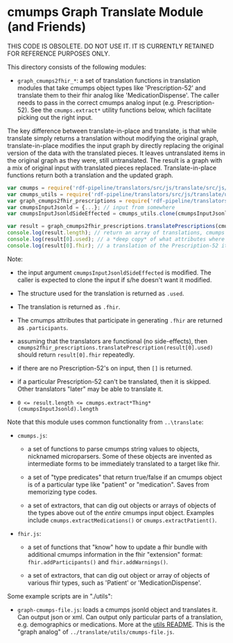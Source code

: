 # cmumps Graph Translate Module (and Friends)

THIS CODE IS OBSOLETE.  DO NOT USE IT.  IT IS CURRENTLY RETAINED FOR REFERENCE PURPOSES ONLY.

This directory consists of the following modules:

* `graph_cmumps2fhir_*`: a set of translation functions in translation modules that take cmumps object types like 
  'Prescription-52' and translate them to their fhir analog like 'MedicationDispense'. The caller needs to pass in the correct
  cmumps analog input (e.g. Prescription-52). See the `cmumps.extract*` utility functions below, which facilitate picking out the right
  input.

The key difference between translate-in-place and translate, is that while translate simply returns a translation 
without modifying the original graph,  translate-in-place modifies the input graph by directly replacing the
original version of the data with the translated pieces.  It leaves untranslated items in the original graph
as they were, still untranslated.  The result is a graph with a mix of original input with translated pieces 
replaced.   Translate-in-place functions return both a translation and the updated graph. 

```javascript
var cmumps = require('rdf-pipeline/translators/src/js/translate/src/js/translate/cmumps.js');
var cmumps_utils = require('rdf-pipeline/translators/src/js/translate/util/cmumps_utils.js');
var graph_cmumps2fhir_prescriptions = require('rdf-pipeline/translators/src/js/translate-in-place/graph_cmumps2fhir_prescriptions');
var cmumpsInputJsonld = {...}; // input from somewhere
var cmumpsInputJsonldSideEffected = cmumps_utils.clone(cmumpsInputJsonld);

var result = graph_cmumps2fhir_prescriptions.translatePrescriptions(cmumpsInputJsonldSideEffected, cmumps.extractPrescriptions); // might not be exactly right
console.log(result.length); // return an array of translations, cmumps Prescription-52 -> fhir MedicationDispense
console.log(result[0].used); // a *deep copy* of what attributes where used in each Prescription-52 translation
console.log(result[0].fhir); // a translation of the Prescription-52 items in cmumpsInputJsonld['@graph'] as an Array[object]
```

Note:

* the input argument `cmumpsInputJsonldSideEffected` is modified. The caller is expected to clone the input if s/he
doesn't want it modified.

* The structure used for the translation is returned as `.used`.

* The translation is returned as `.fhir`.

* The cmumps attributes that participate in generating `.fhir` are returned as `.participants`.

* assuming that the translators are functional (no side-effects), then 
`cmumps2fhir_prescriptions.translatePrescription(result[0].used)` should return
`result[0].fhir` repeatedly.

* if there are no Prescription-52's on input, then `[]` is returned.

* if a particular Prescription-52 can't be translated, then it is skipped. Other translators "later" may be able to
translate it.

* `0 <= result.length <= cmumps.extract*Thing*(cmumpsInputJsonld).length`


Note that this module uses common functionality from `..\translate`:

* `cmumps.js`: 

  - a set of functions to parse cmumps string values to objects, nicknamed microparsers. Some of these objects
    are invented as intermediate forms to be immediately translated to a target like fhir.

  - a set of "type predicates" that return true/false if an cmumps object is of a particular type like "patient" or
    "medication". Saves from memorizing type codes.

  - a set of extractors, that can dig out objects or arrays of objects of the types above out of the *entire* cmumps input
    object. Examples include `cmumps.extractMedications()` or `cmumps.extractPatient()`.
   


* `fhir.js`:

  - a set of functions that "know" how to update a fhir bundle with additional cmumps information in the fhir "extension"
    format: `fhir.addParticipants()` and `fhir.addWarnings()`.
    
  - a set of extractors, that can dig out object or array of objects of various fhir types, such as 'Patient' or 
    'MedicationDispense'.
                          
     
Some example scripts are in "./utils":

* `graph-cmumps-file.js`: loads a cmumps jsonld object and translates it. Can output json or xml. Can output only particular parts
  of a translation, e.g. demographics or medications. More at the [utils README](../utils/README.md). This is the
  "graph analog" of `../translate/utils/cmumps-file.js`.
     
